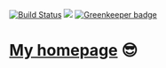 [![Build Status](https://travis-ci.com/r3nya/r3nya.github.io.svg?branch=master)](https://travis-ci.com/r3nya/r3nya.github.io)
![](https://david-dm.org/r3nya/r3nya.github.io.svg)
[![Greenkeeper badge](https://badges.greenkeeper.io/r3nya/r3nya.github.io.svg)](https://greenkeeper.io/)

# [My homepage](http://r3nya.ru) :sunglasses:
